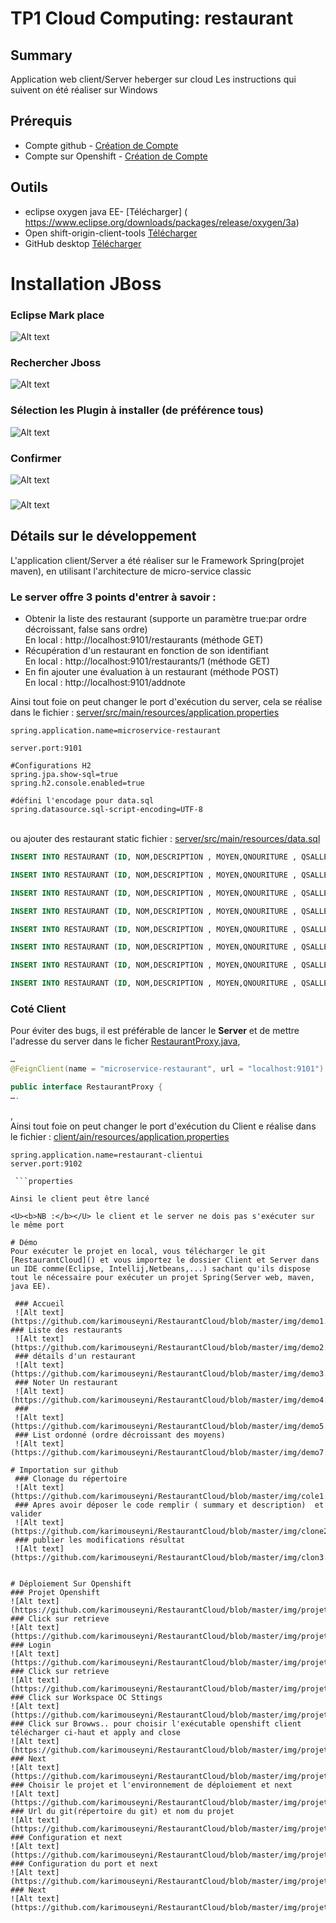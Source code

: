 # TP1 Cloud Computing: restaurant


## Summary
Application web client/Server heberger sur cloud
Les instructions qui suivent on été réaliser sur Windows 
## Prérequis 
* Compte github - [Création de Compte](https://github.com)
* Compte sur Openshift - [Création de Compte](https://manage.openshift.com)

## Outils 

* eclipse oxygen java EE- [Télécharger] ( https://www.eclipse.org/downloads/packages/release/oxygen/3a)
* Open shift-origin-client-tools [Télécharger](https://github.com/openshift/origin/releases)
* GitHub desktop [Télécharger]()
# Installation JBoss

 ### Eclipse Mark place
 ![Alt text](https://github.com/karimouseyni/RestaurantCloud/blob/master/img/jboss1.png)
 ### Rechercher Jboss
 ![Alt text](https://github.com/karimouseyni/RestaurantCloud/blob/master/img/jboss2.png)
 ### Sélection les Plugin à installer (de préférence tous)
 ![Alt text](https://github.com/karimouseyni/RestaurantCloud/blob/master/img/jboss3.png)
 ### Confirmer
 ![Alt text](https://github.com/karimouseyni/RestaurantCloud/blob/master/img/jboss4.png)
 ### 
 ![Alt text](https://github.com/karimouseyni/RestaurantCloud/blob/master/img/joss5.png)
 
## Détails sur le développement
L'application client/Server a été réaliser sur le Framework Spring(projet maven), en utilisant l'architecture de micro-service classic <br>
### Le server offre 3 points d'entrer à savoir :
- Obtenir la liste des restaurant (supporte un paramètre true:par ordre décroissant, false sans ordre) <br>
  En local : http://localhost:9101/restaurants (méthode GET)
- Récupération d'un restaurant en fonction de son identifiant <br> 
  En local : http://localhost:9101/restaurants/1  (méthode GET)
- En fin ajouter une évaluation à un restaurant (méthode POST)<br>
 En local : http://localhost:9101/addnote<br>
 
 Ainsi tout foie on peut changer le port d'exécution du server, cela se réalise dans le fichier : [server/src/main/resources/application.properties](https://github.com/karimouseyni/RestaurantCloud/blob/master/server/src/main/resources/application.properties)
```properties
spring.application.name=microservice-restaurant

server.port:9101

#Configurations H2
spring.jpa.show-sql=true
spring.h2.console.enabled=true

#défini l'encodage pour data.sql
spring.datasource.sql-script-encoding=UTF-8
 ```

 <br> ou ajouter des restaurant static fichier : [server/src/main/resources/data.sql](https://github.com/karimouseyni/RestaurantCloud/blob/master/server/src/main/resources/data.sql)
```sql
INSERT INTO RESTAURANT (ID, NOM,DESCRIPTION , MOYEN,QNOURITURE , QSALLE, QSERVICE,IMAG ) VALUES (0, 'Restaurant1', 'Spectialité poulet', 10.0, 10.0, 10.0, 10.0,'0.jpg');

INSERT INTO RESTAURANT (ID, NOM,DESCRIPTION , MOYEN,QNOURITURE , QSALLE, QSERVICE,IMAG) VALUES (1,  'Restaurant2', 'Spectialité patte', 10.0, 10.0, 10.0, 10.0,'1.jpg');

INSERT INTO RESTAURANT (ID, NOM,DESCRIPTION , MOYEN,QNOURITURE , QSALLE, QSERVICE,IMAG ) VALUES (2, 'Restaurant2', 'Spectialité Brochette', 10.0, 10.0, 10.0, 10.0,'2.jpg');

INSERT INTO RESTAURANT (ID, NOM,DESCRIPTION , MOYEN,QNOURITURE , QSALLE, QSERVICE,IMAG) VALUES (3, 'Restaurant3', 'Spectialité Parisien', 10.0, 10.0, 10.0, 10.0,'3.jpg');

INSERT INTO RESTAURANT (ID, NOM,DESCRIPTION , MOYEN,QNOURITURE , QSALLE, QSERVICE,IMAG ) VALUES (4, 'Restaurant4', 'Spectialité Chinois', 10.0, 10.0, 10.0, 10.0,'4.jpg');

INSERT INTO RESTAURANT (ID, NOM,DESCRIPTION , MOYEN,QNOURITURE , QSALLE, QSERVICE,IMAG ) VALUES (5, 'Restaurant5', 'Spectialité pizza', 10.0, 10.0, 10.0, 10.0,'5.jpg');

INSERT INTO RESTAURANT (ID, NOM,DESCRIPTION , MOYEN,QNOURITURE , QSALLE, QSERVICE ,IMAG) VALUES (6, 'Restaurant6', 'Spectialité riz', 10.0, 10.0, 10.0, 10.0,'6.jpg');

INSERT INTO RESTAURANT (ID, NOM,DESCRIPTION , MOYEN,QNOURITURE , QSALLE, QSERVICE,IMAG ) VALUES (7 , 'Restaurant7', 'Spectialité mechou', 5.0, 10.0, 10.0, 10.0,'7.jpg');
 ```

### Coté Client 
Pour éviter des bugs, il est préférable de lancer le <b>Server</b> et de mettre l'adresse du server dans le ficher [RestaurantProxy.java](https://github.com/karimouseyni/RestaurantCloud/blob/master/client/src/main/java/com/clientui/proxies/RestaurantProxy.java),
```java
…
@FeignClient(name = "microservice-restaurant", url = "localhost:9101")

public interface RestaurantProxy {
….
 ```

,<br>
Ainsi tout foie on peut changer le port d'exécution du Client e réalise dans le fichier :
 [client/ain/resources/application.properties](https://github.com/karimouseyni/RestaurantCloud/blob/master/client/src/main/resources/application.properties)
```
spring.application.name=restaurant-clientui
server.port:9102

 ```properties

Ainsi le client peut être lancé 

<U><b>NB :</b></U> le client et le server ne dois pas s'exécuter sur le même port

# Démo
Pour exécuter le projet en local, vous télécharger le git [RestaurantCloud]() et vous importez le dossier Client et Server dans un IDE comme(Eclipse, Intellij,Netbeans,...) sachant qu'ils dispose tout le nécessaire pour exécuter un projet Spring(Server web, maven, java EE).

 ### Accueil 
 ![Alt text](https://github.com/karimouseyni/RestaurantCloud/blob/master/img/demo1.PNG)
### Liste des restaurants  
 ![Alt text](https://github.com/karimouseyni/RestaurantCloud/blob/master/img/demo2.PNG)
 ### détails d'un restaurant 
 ![Alt text](https://github.com/karimouseyni/RestaurantCloud/blob/master/img/demo3.PNG)
 ### Noter Un restaurant 
 ![Alt text](https://github.com/karimouseyni/RestaurantCloud/blob/master/img/demo4.PNG)
 ###  
 ![Alt text](https://github.com/karimouseyni/RestaurantCloud/blob/master/img/demo5.PNG)
 ### List ordonné (ordre décroissant des moyens) 
 ![Alt text](https://github.com/karimouseyni/RestaurantCloud/blob/master/img/demo7.PNG)

# Importation sur github
 ### Clonage du répertoire
 ![Alt text](https://github.com/karimouseyni/RestaurantCloud/blob/master/img/cole1.PNG)
 ### Apres avoir déposer le code remplir ( summary et description)  et valider
 ![Alt text](https://github.com/karimouseyni/RestaurantCloud/blob/master/img/clone2.PNG)
 ### publier les modifications résultat
 ![Alt text](https://github.com/karimouseyni/RestaurantCloud/blob/master/img/clon3.PNG)


# Déploiement Sur Openshift
### Projet Openshift
![Alt text](https://github.com/karimouseyni/RestaurantCloud/blob/master/img/projet1.PNG)
### Click sur retrieve
![Alt text](https://github.com/karimouseyni/RestaurantCloud/blob/master/img/projet6.PNG)
### Login
![Alt text](https://github.com/karimouseyni/RestaurantCloud/blob/master/img/projet2.PNG)
### Click sur retrieve
![Alt text](https://github.com/karimouseyni/RestaurantCloud/blob/master/img/projet3.PNG)
### Click sur Workspace OC Sttings
![Alt text](https://github.com/karimouseyni/RestaurantCloud/blob/master/img/projet6.PNG)
### Click sur Browws.. pour choisir l'exécutable openshift client télécharger ci-haut et apply and close
![Alt text](https://github.com/karimouseyni/RestaurantCloud/blob/master/img/projet4.PNG)
### Next
![Alt text](https://github.com/karimouseyni/RestaurantCloud/blob/master/img/projet6.PNG)
### Choisir le projet et l'environnement de déploiement et next
![Alt text](https://github.com/karimouseyni/RestaurantCloud/blob/master/img/projet7.PNG)
### Url du git(répertoire du git) et nom du projet
![Alt text](https://github.com/karimouseyni/RestaurantCloud/blob/master/img/projet8.PNG)
### Configuration et next
![Alt text](https://github.com/karimouseyni/RestaurantCloud/blob/master/img/projet9.PNG)
### Configuration du port et next
![Alt text](https://github.com/karimouseyni/RestaurantCloud/blob/master/img/projet10.PNG)
### Next
![Alt text](https://github.com/karimouseyni/RestaurantCloud/blob/master/img/projet10.PNG)

